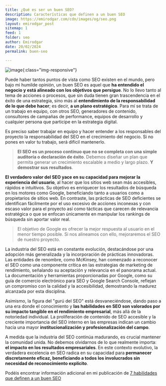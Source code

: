 ```yaml
---
title: ¿Qué es ser un buen SEO?
description: Características que definen a un buen SEO
image: https://emirodgar.com/cdn/images/og/seo.png
layout: emirodgar_post
sitemap: 1
feed: 1
folder: seo
author: Emirodgar
date: 20/02/2024
permalink: buen-seo

---
```


![image](https://github.com/Emirodgar/w-emirodgar-com/assets/4302127/b500749b-ff6a-42de-aa64-762f0043cd1f){:class="img-responsive"}


Puede haber tantos puntos de vista como SEO existen en el mundo, pero bajo mi humilde opinión, un buen SEO es aquel que **ha entendido el negocio y está alineado con los objetivos que persigue**. No lo llevo tanto al tema de acciones o procesos, que sin duda tienen gran trascendencia en el éxito de una estrategia, sino más al **entendimiento de la responsabilidad de lo que debe hacer**; es decir, **a un plano estratégico**. Para mí se trata de un trabajo en equipo, con otros SEO, generadores de contenido, consultores de campañas de performance, equipos de desarrollo y cualquier persona que participe en la estrategia digital. 

Es preciso saber trabajar en equipo y hacer entender a los responsables del proyecto la responsabilidad del SEO en el crecimiento del negocio. Si no pones en valor tu trabajo, será difícil mantenerlo. 

> **El SEO es un proceso continuo que no se completa con una simple auditoría o declaración de éxito**. Debemos diseñar un plan que permita generar un crecimiento escalable a medio y largo plazo. **Y demostrar sus resultados**.

**El verdadero valor del SEO yace en su capacidad para mejorar la experiencia del usuario**, al hacer que los sitios web sean más accesibles, rápidos e intuitivos. Su objetivo es enriquecer los resultados de búsqueda en los motores como Google, beneficiando tanto a usuarios como a propietarios de sitios web. En contraste, las prácticas de SEO deficientes se identifican fácilmente por el uso excesivo de acciones inconexas y con escaso valor para el proyecto así como tácticas que carecen de relevancia estratégica o que se enfocan únicamente en manipular los rankings de búsqueda sin aportar valor real. 

> El objetivo de Google es ofrecer la mejor respuesta al usuario en el menor tiempo posible. Si nos alineamos con ello, mejoraremos el SEO de nuestro proyecto.

La industria del SEO está en constante evolución, destacándose por una adopción más generalizada y la incorporación de prácticas innovadoras. Las entidades de renombre, como McKinsey, han comenzado a reconocer el SEO como una componente crítica en las estrategias de marketing de rendimiento, señalando su aceptación y relevancia en el panorama actual. La documentación y herramientas proporcionadas por Google, como su guía de comercio electrónico para SEO y Google Search Console, reflejan un compromiso con la calidad y la accesibilidad, demostrando la madurez alcanzada por esta disciplina.

Asimismo, la figura del "gurú del SEO" está desvaneciéndose, dando paso a una era donde el conocimiento y **las habilidades en SEO son valorados por su impacto tangible en el rendimiento empresarial**, más allá de la notoriedad individual. La proliferación de contenido de SEO accesible y la creciente importancia del SEO interno en las empresas indican un cambio hacia una mayor **institucionalización y profesionalización del campo**. 

A medida que la industria del SEO continúa madurando, es crucial mantener la comunidad unida. No debemos olvidarnos de lo que realmente importa: **el impacto en los resultados empresariales**. En este contexto evolutivo, la verdadera excelencia en SEO radica en su capacidad para **permanecer discretamente eficaz, beneficiando a todos los involucrados sin necesidad de reconocimiento explícito**.

Podéis encontrar información adicional en mi publicación de [7 habilidades que definen a un buen SEO](https://emirodgar.com/habilidades-seo)
